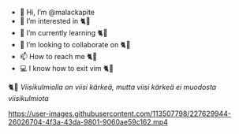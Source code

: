 - 👋 Hi, I’m @malackapite
- 👀 I’m interested in 🐈💨
- 🌱 I’m currently learning 🐈💨
- 💞️ I’m looking to collaborate on 🐈💨
- 📫 How to reach me 🐈💨
- 💻 I know how to exit vim 🐈💨

<!---
malackapite/malackapite is a ✨ special ✨ repository because its `README.md` (this file) appears on your GitHub profile.
You can click the Preview link to take a look at your changes.
--->

🐈💨
<i>Viisikulmiolla on viisi kärkeä, mutta viisi kärkeä ei muodosta viisikulmiota</i>


https://user-images.githubusercontent.com/113507798/227629944-26026704-4f3a-43da-9801-9060ae59c162.mp4

